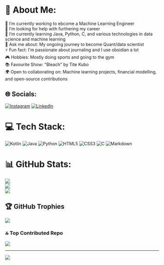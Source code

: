# 💫 About Me:
🔭 I’m currently working to ebcome a Machine Learning Engineer<br>🤝 I’m looking for help with furthering my career<br>🌱 I’m currently learning Java, Python, C, and various technologies in data science and machine learning<br>💬 Ask me about: My ongoing journey to become Quant/data scientist<br>⚡ Fun fact: I'm passionate about journaling and I use obsidian a lot<br>🎮 Hobbies: Mostly doing sports and going to the gym<br>📚 Favourite Show: "Bleach" by Tite Kubo<br>🌍 Open to collaborating on: Machine learning projects, financial modelling, and open-source contributions<br>


## 🌐 Socials:
[![Instagram](https://img.shields.io/badge/Instagram-%23E4405F.svg?logo=Instagram&logoColor=white)](https://instagram.com/xskexn) [![LinkedIn](https://img.shields.io/badge/LinkedIn-%230077B5.svg?logo=linkedin&logoColor=white)](https://www.linkedin.com/in/kendrickigbinosun/) 

# 💻 Tech Stack:
![Kotlin](https://img.shields.io/badge/kotlin-%237F52FF.svg?style=for-the-badge&logo=kotlin&logoColor=white) ![Java](https://img.shields.io/badge/java-%23ED8B00.svg?style=for-the-badge&logo=openjdk&logoColor=white) ![Python](https://img.shields.io/badge/python-3670A0?style=for-the-badge&logo=python&logoColor=ffdd54) ![HTML5](https://img.shields.io/badge/html5-%23E34F26.svg?style=for-the-badge&logo=html5&logoColor=white) ![CSS3](https://img.shields.io/badge/css3-%231572B6.svg?style=for-the-badge&logo=css3&logoColor=white) ![C](https://img.shields.io/badge/c-%2300599C.svg?style=for-the-badge&logo=c&logoColor=white) ![Markdown](https://img.shields.io/badge/markdown-%23000000.svg?style=for-the-badge&logo=markdown&logoColor=white)
# 📊 GitHub Stats:
![](https://github-readme-stats.vercel.app/api?username=xskexn&theme=onedark&hide_border=false&include_all_commits=true&count_private=true)<br/>
![](https://github-readme-streak-stats.herokuapp.com/?user=xskexn&theme=onedark&hide_border=false)<br/>
![](https://github-readme-stats.vercel.app/api/top-langs/?username=xskexn&theme=onedark&hide_border=false&include_all_commits=true&count_private=true&layout=compact)

## 🏆 GitHub Trophies
![](https://github-profile-trophy.vercel.app/?username=xskexn&theme=radical&no-frame=false&no-bg=true&margin-w=4)

### 🔝 Top Contributed Repo
![](https://github-contributor-stats.vercel.app/api?username=xskexn&limit=5&theme=dark&combine_all_yearly_contributions=true)

---
[![](https://visitcount.itsvg.in/api?id=xskexn&icon=0&color=0)](https://visitcount.itsvg.in)

<!-- Proudly created with GPRM ( https://gprm.itsvg.in ) -->
